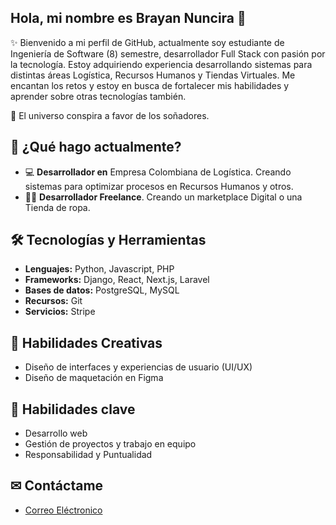 ## Hola, mi nombre es Brayan Nuncira 👋
✨ Bienvenido a mi perfil de GitHub, actualmente soy estudiante de Ingeniería de Software (8) semestre, desarrollador Full Stack con pasión por la tecnología. Estoy adquiriendo experiencia desarrollando sistemas para distintas áreas Logística, Recursos Humanos y Tiendas Virtuales. Me encantan los retos y estoy en busca de fortalecer mis habilidades y aprender sobre otras tecnologías también.

📍 El universo conspira a favor de los soñadores.

## 🚀 ¿Qué hago actualmente?
<ul>
  <li>💻 <strong>Desarrollador en</strong> Empresa Colombiana de Logística. Creando sistemas para optimizar procesos en Recursos Humanos y otros.</li>
  <li>👩‍💻 <strong>Desarrollador Freelance</strong>. Creando un marketplace Digital o una Tienda de ropa.</li>
</ul>

## 🛠 Tecnologías y Herramientas 
<ul>
  <li><strong>Lenguajes:</strong> Python, Javascript, PHP</li>
  <li><strong>Frameworks:</strong> Django, React, Next.js, Laravel</li>
  <li><strong>Bases de datos:</strong> PostgreSQL, MySQL</li>
  <li><strong>Recursos:</strong> Git</li>
  <li><strong>Servicios:</strong> Stripe</li>
</ul>

## 🎨 Habilidades Creativas
<ul>
  <li>Diseño de interfaces y experiencias de usuario (UI/UX)</li>
  <li>Diseño de maquetación en Figma</li>
</ul>

## 🎯 Habilidades clave
<ul>
  <li>Desarrollo web</li>
  <li>Gestión de proyectos y trabajo en equipo</li>
  <li>Responsabilidad y Puntualidad</li>
</ul>

## ✉ Contáctame
- [Correo Eléctronico](mailto:bradanuma@gmail.com)


<!--
**Nuncira15/Nuncira15** is a ✨ _special_ ✨ repository because its `README.md` (this file) appears on your GitHub profile.

Here are some ideas to get you started:

- 🔭 I’m currently working on ...
- 🌱 I’m currently learning ...
- 👯 I’m looking to collaborate on ...
- 🤔 I’m looking for help with ...
- 💬 Ask me about ...
- 📫 How to reach me: ...
- 😄 Pronouns: ...
- ⚡ Fun fact: ...
-->
